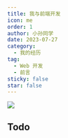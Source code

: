 ```yaml
---
title: 我与前端开发
icon: me
order: 1
author: 小孙同学
date: 2023-07-27
category:
  - 我的经历
tag:
  - Web 开发
  - 前言
sticky: false
star: false
---
```


![](https://files.sunguoqi.com/brain-images/202307271702331.jpg)

## Todo

